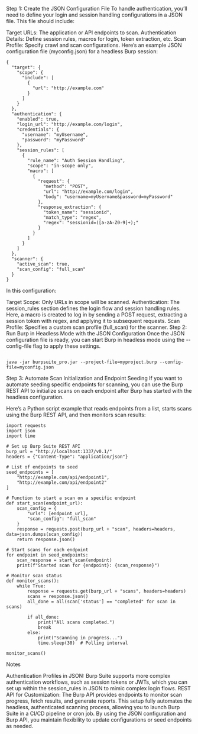 



Step 1: Create the JSON Configuration File
To handle authentication, you’ll need to define your login and session handling configurations in a JSON file. This file should include:

Target URLs: The application or API endpoints to scan.
Authentication Details: Define session rules, macros for login, token extraction, etc.
Scan Profile: Specify crawl and scan configurations.
Here’s an example JSON configuration file (myconfig.json) for a headless Burp session:

```
{
  "target": {
    "scope": {
      "include": [
        {
          "url": "http://example.com"
        }
      ]
    }
  },
  "authentication": {
    "enabled": true,
    "login_url": "http://example.com/login",
    "credentials": {
      "username": "myUsername",
      "password": "myPassword"
    },
    "session_rules": [
      {
        "rule_name": "Auth Session Handling",
        "scope": "in-scope only",
        "macro": [
          {
            "request": {
              "method": "POST",
              "url": "http://example.com/login",
              "body": "username=myUsername&password=myPassword"
            },
            "response_extraction": {
              "token_name": "sessionid",
              "match_type": "regex",
              "regex": "sessionid=([a-zA-Z0-9]+);"
            }
          }
        ]
      }
    ]
  },
  "scanner": {
    "active_scan": true,
    "scan_config": "full_scan"
  }
}

```
In this configuration:

Target Scope: Only URLs in scope will be scanned.
Authentication: The session_rules section defines the login flow and session handling rules. Here, a macro is created to log in by sending a POST request, extracting a session token with regex, and applying it to subsequent requests.
Scan Profile: Specifies a custom scan profile (full_scan) for the scanner.
Step 2: Run Burp in Headless Mode with the JSON Configuration
Once the JSON configuration file is ready, you can start Burp in headless mode using the --config-file flag to apply these settings.

```

java -jar burpsuite_pro.jar --project-file=myproject.burp --config-file=myconfig.json

```

Step 3: Automate Scan Initialization and Endpoint Seeding
If you want to automate seeding specific endpoints for scanning, you can use the Burp REST API to initialize scans on each endpoint after Burp has started with the headless configuration.

Here’s a Python script example that reads endpoints from a list, starts scans using the Burp REST API, and then monitors scan results:


```
import requests
import json
import time

# Set up Burp Suite REST API
burp_url = "http://localhost:1337/v0.1/"
headers = {"Content-Type": "application/json"}

# List of endpoints to seed
seed_endpoints = [
    "http://example.com/api/endpoint1",
    "http://example.com/api/endpoint2"
]

# Function to start a scan on a specific endpoint
def start_scan(endpoint_url):
    scan_config = {
        "urls": [endpoint_url],
        "scan_config": "full_scan"
    }
    response = requests.post(burp_url + "scan", headers=headers, data=json.dumps(scan_config))
    return response.json()

# Start scans for each endpoint
for endpoint in seed_endpoints:
    scan_response = start_scan(endpoint)
    print(f"Started scan for {endpoint}: {scan_response}")

# Monitor scan status
def monitor_scans():
    while True:
        response = requests.get(burp_url + "scans", headers=headers)
        scans = response.json()
        all_done = all(scan['status'] == "completed" for scan in scans)
        
        if all_done:
            print("All scans completed.")
            break
        else:
            print("Scanning in progress...")
            time.sleep(30)  # Polling interval

monitor_scans()
```

Notes

Authentication Profiles in JSON: Burp Suite supports more complex authentication workflows, such as session tokens or JWTs, 
which you can set up within the session_rules in JSON to mimic complex login flows.
REST API for Customization: The Burp API provides endpoints to monitor scan progress, fetch results, and generate reports.
This setup fully automates the headless, authenticated scanning process, allowing you to launch Burp Suite in a CI/CD pipeline or cron job. 
By using the JSON configuration and Burp API, you maintain flexibility to update configurations or seed endpoints as needed.

